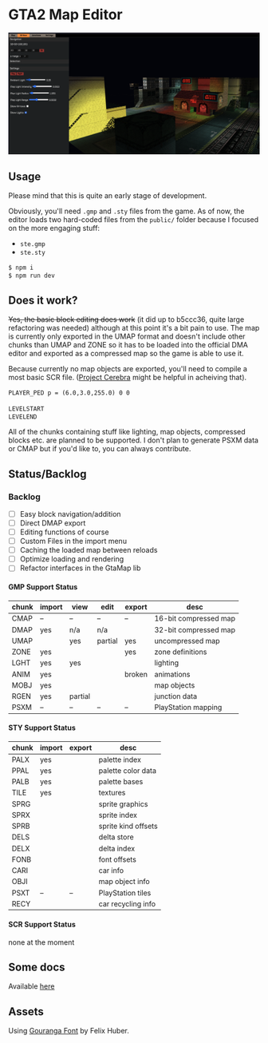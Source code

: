 # GTA2 Map Editor

![](editor.png)

## Usage

Please mind that this is quite an early stage of development.

Obviously, you'll need `.gmp` and `.sty` files from the game. As of now, the
editor loads two hard-coded files from the `public/` folder because I focused
on the more engaging stuff:

- `ste.gmp`
- `ste.sty`

```shell
$ npm i
$ npm run dev
```

## Does it work?

~~Yes, the basic block editing does work~~ (it did up to b5ccc36, quite
large refactoring was needed) although at this point it's a bit pain to
use. The map is currently only exported in the UMAP format and doesn't include
other chunks than UMAP and ZONE so it has to be loaded into the official DMA
editor and exported as a compressed map so the game is able to use it.

Because currently no map objects are exported, you'll need to compile a most
basic SCR file. ([Project Cerebra](https://projectcerbera.com/gta/2/) might
be helpful in acheiving that).

```
PLAYER_PED p = (6.0,3.0,255.0) 0 0

LEVELSTART
LEVELEND
```

All of the chunks containing stuff like lighting, map objects, compressed blocks
etc. are planned to be supported. I don't plan to generate PSXM data or CMAP
but if you'd like to, you can always contribute.

## Status/Backlog

### Backlog

- [ ] Easy block navigation/addition
- [ ] Direct DMAP export
- [ ] Editing functions of course
- [ ] Custom Files in the import menu
- [ ] Caching the loaded map between reloads
- [ ] Optimize loading and rendering
- [ ] Refactor interfaces in the GtaMap lib

#### GMP Support Status

| chunk | import | view    | edit    | export | desc                  |
| ----- | ------ | ------- | ------- | ------ | --------------------- |
| CMAP  | –      | –       | –       | –      | 16-bit compressed map |
| DMAP  | yes    | n/a     | n/a     |        | 32-bit compressed map |
| UMAP  |        | yes     | partial | yes    | uncompressed map      |
| ZONE  | yes    |         |         | yes    | zone definitions      |
| LGHT  | yes    | yes     |         |        | lighting              |
| ANIM  | yes    |         |         | broken | animations            |
| MOBJ  | yes    |         |         |        | map objects           |
| RGEN  | yes    | partial |         |        | junction data         |
| PSXM  | –      | –       | –       | –      | PlayStation mapping   |

#### STY Support Status

| chunk | import | export | desc                |
| ----- | ------ | ------ | ------------------- |
| PALX  | yes    |        | palette index       |
| PPAL  | yes    |        | palette color data  |
| PALB  | yes    |        | palette bases       |
| TILE  | yes    |        | textures            |
| SPRG  |        |        | sprite graphics     |
| SPRX  |        |        | sprite index        |
| SPRB  |        |        | sprite kind offsets |
| DELS  |        |        | delta store         |
| DELX  |        |        | delta index         |
| FONB  |        |        | font offsets        |
| CARI  |        |        | car info            |
| OBJI  |        |        | map object info     |
| PSXT  | –      | –      | PlayStation tiles   |
| RECY  |        |        | car recycling info  |

#### SCR Support Status

none at the moment

## Some docs

Available [here](docs/index.md)

## Assets

Using [Gouranga Font](https://www.behance.net/gallery/83927231/Gouranga-Font-PixelArt)
by Felix Huber.
